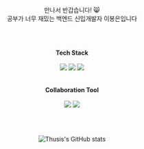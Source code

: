 
<p align="center">
만나서 반갑습니다! 😸<br>
공부가 너무 재밌는 백엔드 신입개발자 이봉은입니다
</p>

<br><br>

<p align="center">
<Strong>Tech Stack</Strong><br><br>
<img src="https://img.shields.io/badge/JAVA-007396?style=flat-square&logo=java&logoColor=white"> 
<img src="https://img.shields.io/badge/Spring-6DB33F?style=flat-square&logo=Spring&logoColor=white"/>  
<img src="https://img.shields.io/badge/Oracle-FF8000?style=flat-square&logo=Oracle&logoColor=white"/>
<br><br><br>
<Strong>Collaboration Tool</Strong><br><br>
<img src="https://img.shields.io/badge/GitHub-181717?style=flat-square&logo=Github&logoColor=white"/>
<img src="https://img.shields.io/badge/Notion-000000?style=flat-square&logo=notion&logoColor=white">
</p>

<br><br>
<div align="center">

![Thusis's GitHub stats](https://github-readme-stats.vercel.app/api?username=thusis&show_icons=true&theme=transparent)

</div>

<!--
**thusis/thusis** is a ✨ _special_ ✨ repository because its `README.md` (this file) appears on your GitHub profile.

Here are some ideas to get you started:

- 🔭 I’m currently working on ...
- 🌱 I’m currently learning ...
- 👯 I’m looking to collaborate on ...
- 🤔 I’m looking for help with ...
- 💬 Ask me about ...
- 📫 How to reach me: ...
- 😄 Pronouns: ...
- ⚡ Fun fact: ...
-->
